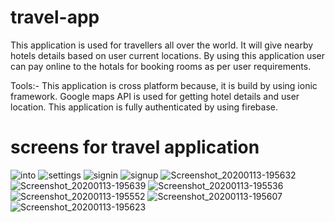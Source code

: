# travel-app

This application is used for travellers all over the world. It will give nearby hotels details based on user current locations. By using this application user can pay online to the hotals for booking rooms as per user requirements.

Tools:-
This application is cross platform because, it is build by using ionic framework.
Google maps API is used for getting hotel details and user location.
This application is fully authenticated by using firebase.

# screens for travel application
![into](https://user-images.githubusercontent.com/53073576/69856405-9961f080-12b3-11ea-8537-8d3223211327.png)
![settings](https://user-images.githubusercontent.com/53073576/69856407-99fa8700-12b3-11ea-9d6a-a6d4674cc4f6.png)
![signin](https://user-images.githubusercontent.com/53073576/69856408-99fa8700-12b3-11ea-94eb-b460cb0ae7f0.png)
![signup](https://user-images.githubusercontent.com/53073576/69856409-9a931d80-12b3-11ea-88c0-084a2ebf9ccf.png)
![Screenshot_20200113-195632](https://user-images.githubusercontent.com/53073576/72266974-4797de80-3645-11ea-9d66-510ae12d00ac.png)
![Screenshot_20200113-195639](https://user-images.githubusercontent.com/53073576/72266976-4797de80-3645-11ea-84ea-bf6b685e621c.png)
![Screenshot_20200113-195536](https://user-images.githubusercontent.com/53073576/72266982-48c90b80-3645-11ea-9a8a-dcee8f75e806.png)
![Screenshot_20200113-195552](https://user-images.githubusercontent.com/53073576/72266983-48c90b80-3645-11ea-8de0-1961c6422ec8.png)
![Screenshot_20200113-195607](https://user-images.githubusercontent.com/53073576/72266985-4961a200-3645-11ea-8628-d97f19a95d31.png)
![Screenshot_20200113-195623](https://user-images.githubusercontent.com/53073576/72266987-4961a200-3645-11ea-965a-1827d2262ea3.png)
